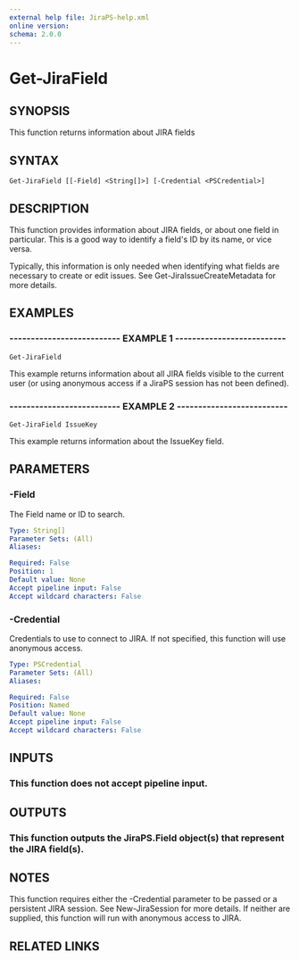 ```yaml
---
external help file: JiraPS-help.xml
online version: 
schema: 2.0.0
---
```


# Get-JiraField

## SYNOPSIS
This function returns information about JIRA fields

## SYNTAX

```
Get-JiraField [[-Field] <String[]>] [-Credential <PSCredential>]
```

## DESCRIPTION
This function provides information about JIRA fields, or about one field in particular. 
This is a good way to identify a field's ID by its name, or vice versa.

Typically, this information is only needed when identifying what fields are necessary to create or edit issues.
See Get-JiraIssueCreateMetadata for more details.

## EXAMPLES

### -------------------------- EXAMPLE 1 --------------------------
```
Get-JiraField
```

This example returns information about all JIRA fields visible to the current user (or using anonymous access if a JiraPS session has not been defined).

### -------------------------- EXAMPLE 2 --------------------------
```
Get-JiraField IssueKey
```

This example returns information about the IssueKey field.

## PARAMETERS

### -Field
The Field name or ID to search.

```yaml
Type: String[]
Parameter Sets: (All)
Aliases: 

Required: False
Position: 1
Default value: None
Accept pipeline input: False
Accept wildcard characters: False
```

### -Credential
Credentials to use to connect to JIRA.
If not specified, this function will use anonymous access.

```yaml
Type: PSCredential
Parameter Sets: (All)
Aliases: 

Required: False
Position: Named
Default value: None
Accept pipeline input: False
Accept wildcard characters: False
```

## INPUTS

### This function does not accept pipeline input.

## OUTPUTS

### This function outputs the JiraPS.Field object(s) that represent the JIRA field(s).

## NOTES
This function requires either the -Credential parameter to be passed or a persistent JIRA session.
See New-JiraSession for more details. 
If neither are supplied, this function will run with anonymous access to JIRA.

## RELATED LINKS


